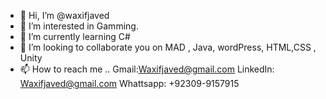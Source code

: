 - 👋 Hi, I’m @waxifjaved
- 👀 I’m interested in Gamming.
- 🌱 I’m currently learning C#
- 💞️ I’m looking to collaborate you on MAD , Java, wordPress, HTML,CSS , Unity
- 📫 How to reach me ..
Gmail:Waxifjaved@gmail.com
LinkedIn: Waxifjaved@gmail.com
Whattsapp: +92309-9157915


<!---
waxifjaved/waxifjaved is a ✨ special ✨ repository because its `README.md` (this file) appears on your GitHub profile.
You can click the Preview link to take a look at your changes.
--->
